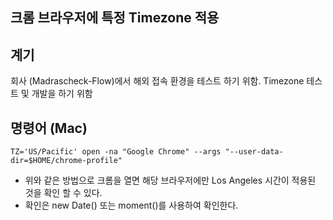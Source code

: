 ## 크롬 브라우저에 특정 Timezone 적용

## 계기
회사 (Madrascheck-Flow)에서 해외 접속 환경을 테스트 하기 위함.
Timezone 테스트 및 개발을 하기 위함

## 명령어 (Mac)
```
TZ='US/Pacific' open -na "Google Chrome" --args "--user-data-dir=$HOME/chrome-profile"
```

- 위와 같은 방법으로 크롬을 열면 해당 브라우저에만 Los Angeles 시간이 적용된 것을 확인 할 수 있다.
- 확인은 new Date() 또는 moment()를 사용하여 확인한다.
